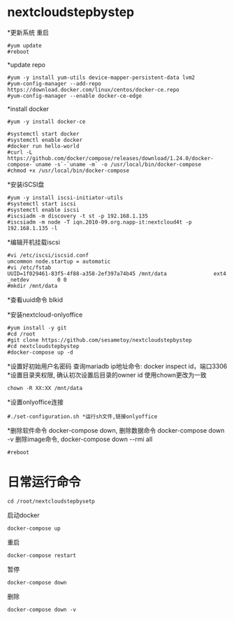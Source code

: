 # nextcloudstepbystep

*更新系统 重启
```
#yum update
#reboot
```
*update repo
```
#yum -y install yum-utils device-mapper-persistent-data lvm2
#yum-config-manager --add-repo https://download.docker.com/linux/centos/docker-ce.repo
#yum-config-manager --enable docker-ce-edge
```
*install docker
```
#yum -y install docker-ce

#systemctl start docker
#systemctl enable docker
#docker run hello-world
#curl -L https://github.com/docker/compose/releases/download/1.24.0/docker-compose-`uname -s`-`uname -m` -o /usr/local/bin/docker-compose
#chmod +x /usr/local/bin/docker-compose
```
*安装iSCSI盘
```
#yum -y install iscsi-initiator-utils 
#systemctl start iscsi
#systemctl enable iscsi
#iscsiadm -m discovery -t st -p 192.168.1.135
#iscsiadm -m node -T iqn.2010-09.org.napp-it:nextcloud4t -p 192.168.1.135 -l
```
*编辑开机挂载iscsi
```
#vi /etc/iscsi/iscsid.conf
umcommon node.startup = automatic
#vi /etc/fstab
UUID=1f029461-83f5-4f88-a358-2ef397a74b45 /mnt/data               ext4   _netdev         0 0
#mkdir /mnt/data
```
*查看uuid命令 blkid

*安装nextcloud-onlyoffice
```
#yum install -y git
#cd /root
#git clone https://github.com/sesametoy/nextcloudstepbystep
#cd nextcloudstepbystep
#docker-compose up -d
```

*设置好初始用户名密码 查询mariadb ip地址命令: docker inspect id，端口3306 
*设置目录夹权限, 确认初次设置后目录的owner id 使用chown更改为一致
```
chown -R XX:XX /mnt/data
```
*设置onlyoffice连接
```
#./set-configuration.sh *运行sh文件,链接onlyoffice
```
*删除软件命令 docker-compose down, 删除数据命令 docker-compose down -v 删除image命令, docker-compose down --rmi all
```
#reboot
```


# 日常运行命令

```
cd /root/nextcloudstepbysetp
```
启动docker 
```
docker-compose up
```
重启
```
docker-compose restart
```
暂停
```
docker-compose down
```
删除
```
docker-compose down -v 
```

